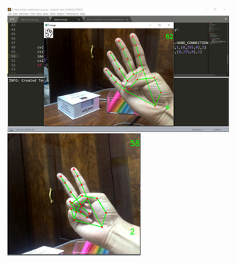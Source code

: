 <img src="images/sample1.jpg" alt="drawing" width="500"/> <img src="images/sampl2.jpg" alt="drawing2" width="300"/>

